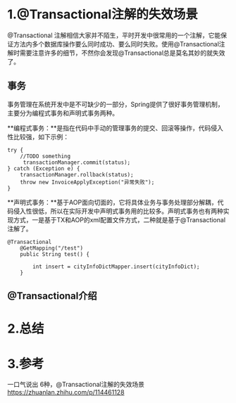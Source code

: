 # 1.@Transactional注解的失效场景

@Transactional 注解相信大家并不陌生，平时开发中很常用的一个注解，它能保证方法内多个数据库操作要么同时成功、要么同时失败。使用@Transactional注解时需要注意许多的细节，不然你会发现@Transactional总是莫名其妙的就失效了。

## 事务

事务管理在系统开发中是不可缺少的一部分，Spring提供了很好事务管理机制，主要分为编程式事务和声明式事务两种。

**编程式事务：**是指在代码中手动的管理事务的提交、回滚等操作，代码侵入性比较强，如下示例：



```
try {
    //TODO something
     transactionManager.commit(status);
} catch (Exception e) {
    transactionManager.rollback(status);
    throw new InvoiceApplyException("异常失败");
}
```

**声明式事务：**基于AOP面向切面的，它将具体业务与事务处理部分解耦，代码侵入性很低，所以在实际开发中声明式事务用的比较多。声明式事务也有两种实现方式，一是基于TX和AOP的xml配置文件方式，二种就是基于@Transactional注解了。



```
@Transactional
    @GetMapping("/test")
    public String test() {
    
        int insert = cityInfoDictMapper.insert(cityInfoDict);
    }
```

## @Transactional介绍

# 2.总结

# 3.参考
一口气说出 6种，@Transactional注解的失效场景
https://zhuanlan.zhihu.com/p/114461128

